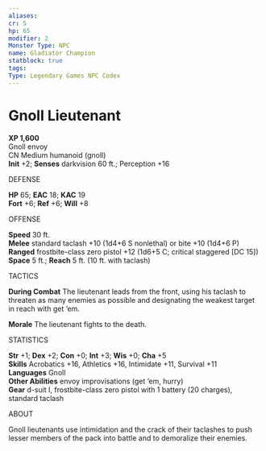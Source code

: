 ```yaml
---
aliases: 
cr: 5
hp: 65
modifier: 2
Monster Type: NPC
name: Gladiator Champion
statblock: true
tags: 
Type: Legendary Games NPC Codex
---
```


# Gnoll Lieutenant

**XP 1,600**  
Gnoll envoy  
CN Medium humanoid (gnoll)  
**Init** +2; **Senses** darkvision 60 ft.; Perception +16

DEFENSE

**HP** 65; **EAC** 18; **KAC** 19  
**Fort** +6; **Ref** +6; **Will** +8

OFFENSE

**Speed** 30 ft.  
**Melee** standard taclash +10 (1d4+6 S nonlethal) or bite +10 (1d4+6 P)  
**Ranged** frostbite-class zero pistol +12 (1d6+5 C; critical staggered \[DC 15\])  
**Space** 5 ft.; **Reach** 5 ft. (10 ft. with taclash)

TACTICS

**During Combat** The lieutenant leads from the front, using his taclash to threaten as many enemies as possible and designating the weakest target in reach with get ’em.

**Morale** The lieutenant fights to the death.

STATISTICS

**Str** +1; **Dex** +2; **Con** +0; **Int** +3; **Wis** +0; **Cha** +5  
**Skills** Acrobatics +16, Athletics +16, Intimidate +11, Survival +11  
**Languages** Gnoll  
**Other Abilities** envoy improvisations (get ’em, hurry)  
**Gear** d-suit I, frostbite-class zero pistol with 1 battery (20 charges), standard taclash

ABOUT

Gnoll lieutenants use intimidation and the crack of their taclashes to push lesser members of the pack into battle and to demoralize their enemies.

